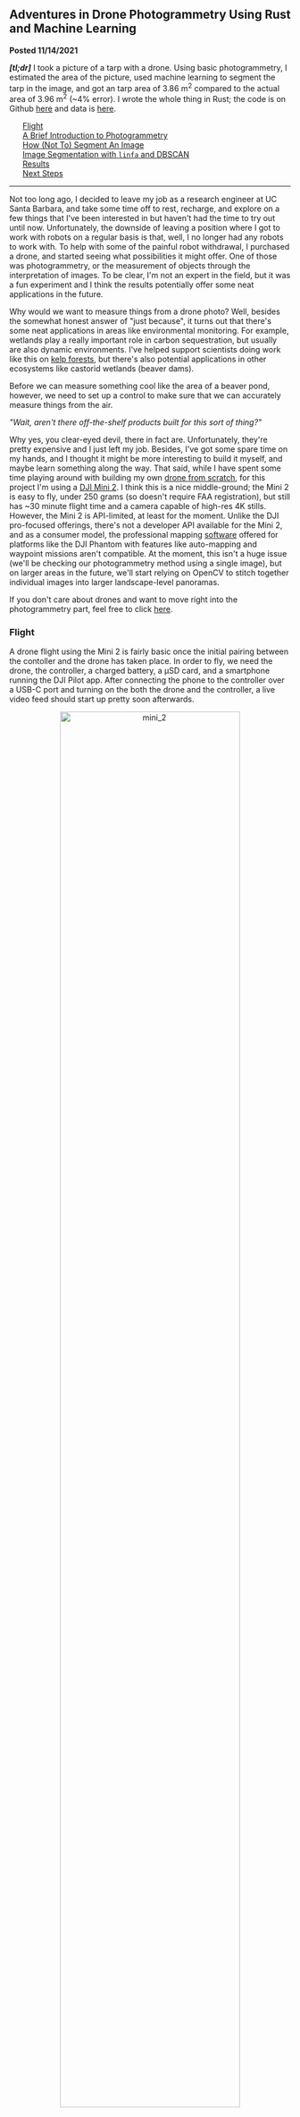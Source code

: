 ## Adventures in Drone Photogrammetry Using Rust and Machine Learning
**Posted 11/14/2021**

***[tl;dr]*** I took a picture of a tarp with a drone. Using basic photogrammetry, I estimated the area of the picture, used machine learning to segment the tarp in the image, and got an tarp area of 3.86 m<sup>2</sup> compared to the actual area of 3.96 m<sup>2</sup> (~4% error). I wrote the whole thing in Rust; the code is on Github [here]() and data is [here](/data/index.html#drone).

<ul>
    <div class="tab"><a href="adventures_in_photogrammetry#Flight"/>Flight</a></div>
    <div class="tab"><a href="adventures_in_photogrammetry#Photogrammetry"/>A Brief Introduction to Photogrammetry</a></div>
    <div class="tab"><a href="adventures_in_photogrammetry#HowNotTo"/>How (Not To) Segment An Image</a></div>
    <div class="tab"><a href="adventures_in_photogrammetry#DBSCAN"/>Image Segmentation with <code>linfa</code> and DBSCAN</a></div>
    <div class="tab"><a href="adventures_in_photogrammetry#Results"/>Results</a></div>
    <div class="tab"><a href="adventures_in_photogrammetry#NextSteps"/>Next Steps</a></div>
</ul>

--- 

Not too long ago, I decided to leave my job as a research engineer at UC Santa Barbara, and take some time off to rest, recharge, and explore on a few things that I've been interested in but haven't had the time to try out until now. Unfortunately, the downside of leaving a position where I got to work with robots on a regular basis is that, well, I no longer had any robots to work with. To help with some of the painful robot withdrawal, I purchased a drone, and started seeing what possibilities it might offer. One of those was photogrammetry, or the measurement of objects through the interpretation of images. To be clear, I'm not an expert in the field, but it was a fun experiment and I think the results potentially offer some neat applications in the future.

Why would we want to measure things from a drone photo? Well, besides the somewhat honest answer of "just because", it turns out that there's some neat applications in areas like environmental monitoring. For example, wetlands play a really important role in carbon sequestration, but usually are also dynamic environments. I've helped support scientists doing work like this on [kelp forests](/data/drone/aq_minor_20210827.png), but there's also potential applications in other ecosystems like castorid wetlands (beaver dams). 

Before we can measure something cool like the area of a beaver pond, however, we need to set up a control to make sure that we can accurately measure things from the air. 

*"Wait, aren't there off-the-shelf products built for this sort of thing?"*

Why yes, you clear-eyed devil, there in fact are. Unfortunately, they're pretty expensive and I just left my job. Besides, I've got some spare time on my hands, and I thought it might be more interesting to build it myself, and maybe learn something along the way. That said, while I have spent some time playing around with building my own [drone from scratch](https://github.com/quietlychris/quadcopter), for this project I'm using a [DJI Mini 2](https://www.dji.com/mini-2/specs). I think this is a nice middle-ground; the Mini 2 is easy to fly, under 250 grams (so doesn't require FAA registration), but still has ~30 minute flight time and a camera capable of high-res 4K stills. However, the Mini 2 is API-limited, at least for the moment. Unlike the DJI pro-focused offerings, there's not a developer API available for the Mini 2, and as a consumer model, the professional mapping [software](https://www.dji.com/dji-terra) offered for platforms like the DJI Phantom with features like auto-mapping and waypoint missions aren't compatible. At the moment, this isn't a huge issue (we'll be checking our photogrammetry method using a single image), but on larger areas in the future, we'll start relying on OpenCV to stitch together individual images into larger landscape-level panoramas. 

If you don't care about drones and want to move right into the photogrammetry part, feel free to click [here](/writing/adventures_in_photogrammetry#Photogrammetry). 

<!--Drone flight section -->
<h3 id="Flight">Flight</h3>

A drone flight using the Mini 2 is fairly basic once the initial pairing between the contoller and the drone has taken place. In order to fly, we need the drone, the controller, a charged battery, a μSD card, and a smartphone running the DJI Pilot app. After connecting the phone to the controller over a USB-C port and turning on the both the drone and the controller, a live video feed should start up pretty soon afterwards. 

<center><img src="/data/drone/dji_mini_2.jpg" alt="mini_2" width="80%"/></center>
<div class = "fig-title">DJI Mini 2 flight hardware</div>

Flight after pairing is fairly simple; simply set the drone down in a flat location a few meters away with the camera facing away from you (and anyone else in the vicinity, safety first), and double-tap the "Begin Flight" button on the app. The Mini 2 will automatically start its propellers and lift itself into a hover at around 1.2 m off the ground. Importantly, the zero position (where the drone considers 0.0 m) is based on the initial flight elevation, *not* it's actual height over ground. This is important in areas where we might start flying on a cliff or other elevated location which, for example, we might want to do while surveying a coastal ocean location.

The goal of this flight is to take a top-down photograph at a known height of an easily-identified target with a known area. By doing this, we'll be able to test our photogrammetry method for estimating areas will result in an an accurate value. Ideally, we'll also do this from various heights to make sure that we're not missing some sort of non-linearity that will accidentally show up in the future when flying over targets at a different altitude than during this test.

In order to accomplish this, I started by laying out a silver tarp on a soccer field, where the difference in color should make it fairly easy to discriminate. Second, the drone itself was flown up to an altitude of 9.9 m, and the camera turned at a 90° angle, nominally pointing directly down. The Mini 2 doesn't have an easy way to revisit flight logs afterwards, so checking height before taking the picture is important. Similarly, the specified height above 10 m only changes in 1 meter intervals, vs. 0.1 meter intervals before 10 m. We're interested in having as accurate a height estimate as possible, so while it's possible to guess the approximate height based on checking for the transition point between, say, 19 m and 20 m (which would put the height at around 19.9 meters), the we'll take what we can get at the start. 

<center><img src="/data/drone/DJI_0137.JPG" alt="drone_photo_1" width="80%"/></center>
<div class = "fig-title">Tarp image taken at 9.9 m altitude</div>

<!--Photogrammetry section -->
<h3 id="Photogrammetry">A Brief Introduction to Photogrammetry</h3>

At a high level, photogrammetry is based on angles, distances, and right triangles. Below is a(n admittedly rough) sketch of how this works. 

<center><img src="/data/drone/photogrammetry_geometry.jpg" alt="geometry" width="80%"/></center>
<div class = "fig-title">Basic photogrammetric geometry sketch</div>

The drone sits at an altitude <math>h</math>, where it takes a picture at a certain resolution. We intuitively know that this picture has a finite area--that is, the rectangle of pixels that makes up the pictures only covers a certain amount of area. Even better, since we know the resolution of our picture ("4K" means we get a 4000 x 2250 pixel image), we can approximate the area covered by each pixel individually, and the sum the total of the "tarp" pixels to get the an estimate of the actual area. 

<center><math>pixel_area = total_area / (resolution_x * resolution_y)<math></center>

But how much area does our image cover? That depends mainly on two things: the height of the drone, and the lens angle of the camera. The lens angle <math>θ</math> is a built-in property of the drone; we can pull it from the manufacturer specs, where for the Mini2, <math>θ = 83°</math>. From there, we'll use some of that high school trigonometry we were never sure we'd use to solve for the length of the far side of the. Note that in order to form the right triangle, we're actually using <math>θ/2</math>, which only gives us half of the picture's actual width, <math>w/2</math>.

```rust 
    fn area_from_pixels(drone_height: f64, 
                        tarp_pixels: usize, 
                        scaling_factor: f64) -> f64 {
        // DJI Mini 2 camera specs: https://www.dji.com/mini-2/specs
        // FOV: 83°
        // Focus range: 1 m to ∞
        // Image resolution: 4000x2250

        // We'll come back to this number later
        let definitely_not_a_fudge_factor = 0.5;
        let lens_angle_v: f64 = 
            (definitely_not_a_fudge_factor * 83f64).to_radians() / 2.0;
        let lens_angle_h: f64 = 83f64.to_radians() / 2.0;

        // Vertical edge length of the image frame is real distance at `d` meters
        let l_v = 2.0 * drone_height * lens_angle_v.atan(); 
        let l_h = 2.0 * drone_height * lens_angle_h.atan();

        let frame_area = l_v * l_h;

        let w = 4000.0 * scaling_factor; // # of pixels on the x-axis
        let h = 2250.0 * scaling_factor; // # of pixels on the y-axis
        let pixel_area = frame_area / (w * h); // Area per pixel in meters
        // Fun fact: Rust formatting includes support for scientific notation!
        println!("Pixel area: {:.2e} m^2", pixel_area);

        let est_tarp_area = tarp_pixels as f64 * pixel_area;
        est_tarp_area
    }
```

<!--Photogrammetry section -->
<h3 id="HowNotTo">How (Not To) Segment An Image</h3>

At this point, we've got an estimate for the area covered by each pixel; the next step is to try to calculate the number of pixels that are assigned to the the tarp in the image. Once we have that, we can simply multiply the two together:

<center><math>tarp_area = number_of_tarp_pixels * pixel_area</math></center>

and we'll have our answer. But how to count the pixels in the tarp?

There are a few ways that we could do this; to start, it's pretty easy to open up [GIMP](https://www.gimp.org/) and pull out the `Measure` utility. Since the tarp is rectangular, all it would take is a measurement along each axis. Of course, this approach is pretty unlikely to work on anything besides rectangles; it doesn't generalize very well.

<center><img src="/data/drone/tarp_long_edge.png" alt="tarp_gimp" width="60%"/></center>
<div class = "fig-title">Measuring the tarp in GIMP</div>

We could also use something like a color filter. Each pixel in the image is represented as an `image::Rgba([r, g, b, α])` data structure. By iterating over each one, we could check to see if it matches a set of rules that we provide that would prefer the tarp's pixels over all others. 

For example, we know that the tarp is silver, while the rest of the field is green. As a result, the ratio of Green to Blue should be much higher on the grass than the tarp. So we, could create a function like

```rust
  /// Check if a pixel is grey based on green/blue ratio
  #[inline]
  fn is_grey(pixel: Rgba<u8>, threshold: f64) -> bool {
      if (pixel[1] as f64 / pixel[2] as f64) > threshhold {
          true
      } 
      else {
          false
      }
  }
```
The problem with simple color filters is that they tend not to end up being so simple. A single rule rarely takes care of everything, so you start adding conditionals, which are then based on things like lighting or location, so you add more conditionals, but then some rules conflict with others so you add more conditionals to resolve those, and so on forever until you give up and go live in a monastery for a while to contemplate the infinite possibilities created by the universe's fickle nature. Ahem. 

Anyway, while this might work for a one-off, it's an approach that rarely ends up being more flexible than just coloring in the image yourself and going from there. 

Speaking on coloring in, if we knew we were going to be doing a ton of this kind of characterization in the future, we might want to try something like [semantic segmentation](https://www.cs.toronto.edu/~tingwuwang/semantic_segmentation.pdf) using a convolutional neural network. In fact, you can get [decent results](https://github.com/ucsb-coast-lab/minimal_segmentation) with relatively little training data using this approach, especially if you use one of the pre-built solutions like [FastAI's Segmentation API](https://docs.fast.ai/tutorial.vision.html#Segmentation).

However, unless you already have a pipeline set up for it, annotating data by hand may not be worth it for only a few pictures, at which point you'll either need to rent a GPU from a cloud provider or spend the money on one yourself in order to have enough room to fit an effective training network in anyway. 

<!--Image segmenation with DBSCAN -->
<h3 id="DBSCAN">Image Segmentation with <code>linfa</code> and DBSCAN</h3>

In this case, the core task that we're working on is separating out a localized group of pixels that display a significant color difference over the other pixels in the image. 

This just happens the is the sort of sweet spot where a clustering algorithm might come in handy. One of the most of common of these is DBSCAN, or the "Density-Based Spatial Clustering with Noise." While I'm not going to explain how it works here, it functionally does a really good job at automatically identifying groups of related data, while also filtering out data that is unrelated to any of those groups. In addition, DBSCAN often does a nice job while dealing with not-so-structured data, which is an asset when dealing with real-world image data. If you are interested in a more in-depth exploration, feel free to take a look at the chapter I wrote about it for the Rust-ML Book [here](https://rust-ml.github.io/book/4_dbscan.html).  

The first thing we'll do is open the image file with the [`image`](https://docs.rs/image/) library, then resize the image. Resizing isn't necessary, but is often practical in order to reduce iteration time. I'd recommend trying a <math>0.2</math> scaling factor to start. 

```rust 
    let img = image::open(path)?; 
    let (w, h) = img.dimensions(); // (u32, u32)
    // Resize the image based on a [0.0, 1.0] scaling factor
    // Smaller images (smaller scales) will be faster, but with 
    // less resolution
    let img = resize(
        &img,
        (w as f64 * scaling_factor) as u32,
        (h as f64 * scaling_factor) as u32,
        FilterType::Triangle, // Different filters have different effects
    );
```
Once the image is resized, we'll want to convert it into a form that can be easily processed by [`linfa`](https://github.com/rust-ml/linfa), a Rust machine learning library akin to scikit-learn. In this case, we'll flatten it out, where each pixel is a new row in the form `[x, y, r, g, b]`, to create an `ndarray::Array2<f64>` <math>(w*h) x 5</math> array. 

From there, we can call the `linfa-clustering::AppxDbscan` algorithm (similar to the vanilla DBSCAN algorithm, but which often runs a little more quickly), and supply it with a couple of hyperparameters. You may need to play with the <strong><code>tolerance</code></strong> parameter a little bit before getting it right.  

```rust 
    // Convert this image into an Array2<f64> array with [x,y,r,g,b] rows
    for y in 0..h {
        for x in 0..w {
            let pixel = img.get_pixel(x, y);
            let num = (y * w) + x;

            array[[num as usize, 0]] = x as f64;
            array[[num as usize, 1]] = y as f64;
            array[[num as usize, 2]] = pixel[0] as f64;
            array[[num as usize, 3]] = pixel[1] as f64;
            array[[num as usize, 4]] = pixel[2] as f64;
        }
    }

    let min_points = 500;
    // Since the tarp is local, we'll use all [x,y] coordinates as well, 
    // but we could only evaluate based on color using array.slice(s![.., 2..]) 
    let clusters = AppxDbscan::params(min_points)
        .tolerance(tolerance) // Tolerance param is supplied in fn args
        .transform(&array.slice(s![.., ..]))?;
```

Depending on the hyperparameters, clustering may take anywhere from a few seconds to a few minutes, and should scale geometrically with the size of the image. The returned value is a vector of assigned clusters, with a total length equal to the number of rows in the original array. We'll iterate of this list, and depending on the cluster value, write one of several pixel options to the <code>[x, y]</code> position of that pixel. Critically, each time that we get a tarp pixel (assigned the second-largest cluster), we'll add to a running count and color it `RED`. 

```rust
    let mut count = 0;
    for i in 0..array.shape()[0] {
        let x = array[[i, 0]] as u32;
        let y = array[[i, 1]] as u32;
        let pixel = img.get_pixel(x, y);
        match clusters[i] {
            Some(0) => {
                // If it's part of the background, keep the original pixel
                new_img.put_pixel(x, y, *pixel);
            }
            Some(1) => {
                // Color tarp-assigned pixels RED
                new_img.put_pixel(x, y, Rgba([255, 0, 0, 255]));
                count += 1;
            }
            // In DBSCAN, not all pixels are assigned a cluster
            // Color unassigned pixels BLUE
            None => {
                new_img.put_pixel(x, y, Rgba([0, 0, 255, 255]));
            }
            _ => {
                // Depending on our selected hyperparameters, we could 
                // potentially get a scattering of smaller clusters
                // Color small clusters YELLOW, should they occur
                new_img.put_pixel(x, y, Rgba([255, 170, 29, 255]));
            }
        }
    }
```

<!--Results -->
<h3 id="Results">Results</h3>

**Summary:**

**At 9.9 m height, this method estimated an area of 3.86 m<sup>2</sup>, vs. 3.96 m<sup>2</sup> actual. This represents an error of approximately 3.0%.**

**At 20 m height, this method estimated an area of 3.92 m<sup>2</sup>, vs. 3.96 m<sup>2</sup> actual. This represents an error of approximately 1.5%.**

After clustering, we can see that the algorithm has done its job well; the tarp is almost completely covered with red pixels, and there are very few falsely-identified pixels elsewhere. One interesting result is the assignment of a **`None`** label to the perimeter of the tarp. I think that this is due to the shadow created along the edge, where the tarp is not sitting fully flat along the ground. 

<center><a href="/data/drone/tarp_side_by_side_99.png" target=blank><img src="/data/drone/tarp_side_by_side_99.png" alt="side_by_side_99" width="95%"/></a></center>
<div class = "fig-title">Original tarp photo vs. clustered result (<code>h</code> = 9.9 m)</div>

For the above result, the segmentation process was run with hyperparams of **`(scaling_factor, tolerance) = (0.20, 20.0)`**, resulting in 16253 tarp pixels and an estimated tarp area of 3.86 m<sup>2</sup>. Compared to the actual area of 3.96 m<sup>2</sup>, this represents an error of approximately 3.0%

<center><a href="/data/drone/tarp_side_by_side_20.png" target=blank><img src="/data/drone/tarp_side_by_side_20.png" alt="side_by_side_20" width="95%"/></a></center><div class = "fig-title">Original tarp photo vs. clustered result (<code>h</code> = 20 m)</div>

Using the same hyperparameters with a height of 20 m, 4049 tarp pixels were estimated and a resulting tarp area of 3.86 m<sup>2</sup>, or 1.5% error compared to the 3.96 m<sup>2</sup> actual area. It's also worth noting that a white painted line was present in the upper right corner of the 20 m image, and demonstrates the value of using DBSCAN instead of something like naive color filtering; many pixels in that line were noted as not belonging to the standard background, but none were assigned to the tarp itself.

As a result, I believe that this method demonstrates solid proof-of-concept for performing basic photogrammetry from a low-cost consumer-grade drone like the DJI Mini 2. It also demonstrates the ability of using Rust data science tools to perform data analysis with relatively low overhead.  

<h3 id="NextSteps">Next Steps, or <i>"Hey, wait, what was 'fudge factor' from that code snippet above?"</i> </h3>

Ah, I can't get one by you, ya opalescent tree shark. Yes, in the area estimation code above, there's a variable called **`definitely_not_a_fudge_factor`**, where I multiply the angle of the horizontal lens angle by an additional `0.5`. Based on the numbers we have, this is not in line with a purely first-principles approach. However, I think there's a fair justification for doing this.  

```rust
    // ↓ (this thing)
    let definitely_not_a_fudge_factor = 0.5;
    let lens_angle_v: f64 = 
        (definitely_not_a_fudge_factor * 83f64).to_radians() / 2.0;
```
First, I should say that I'm mostly doing this because It Seems To Work™. Second, cameras that are involved in photogrammetry tend to have more than a single number reported for their field-of-view angles, where the horizontal and vertical angles have different values. Take a look at the specs of a StereoLabs [ZED camera](https://www.stereolabs.com/zed/), for instance. This isn't the case in the Mini 2's documentation; it only has a single value of 83°. Especially considering that the resulting images don't have a 1:1 aspect ratio at any resolution (it's actually a 16:9 ratio), I suspect there's some missing information here. 

We could instead do a simple ratio; a ratio of 9/16 is technically 0.5625. However, when I was testing this, no matter how I measured the size of the tarp (in GIMP, using various DBSCAN hyperparams, etc.), I was consistently getting too high an area (closer to 8-10% error over actual rather than 2-4%). Since I'm missing this information anyway, I unscientifically dropped that ratio to 2:1 instead. Considering the lack of precision in altitude data (maybe the measurement is slightly biased?) I don't consider this particularly egregious, but it is something worth calling out and keeping an eye on in the future data. Having a control area in place would be a prudent check on this in future datasets. 

In addition, this could be worked into more formal estimates for the variation; right now we're reporting the error percentages based on a single value. Using additional tests, as well as considering individual contribution sources of error like altitude, it would be possible to produce a more formal [uncertainty analysis](https://ocw.mit.edu/courses/aeronautics-and-astronautics/16-621-experimental-projects-i-spring-2003/lecture-notes/10_errors03.pdf) for this measurement. 

### Additional Future Work

Besides keeping an eye on the effect of that adjustment factor for θ<sub>v</sub>, a good next step would be evaluating the effects of panorama stitching on this process. Especially for applications like environmental monitoring, a single photo rarely covers enough ground to be truly useful, and as a drone get higher up, the resolution of the images necessarily decrease. As a result, stitching together a number of low-altitude images could allow us to run this kind of segmentation-for-area process on larger, more complex targets. 

I've actually already put together a prototype for this using OpenCV's Python bindings. There is an OpenCV bindings for Rust ([`opencv-rust`](https://github.com/twistedfall/opencv-rust)), but it would be really cool to use a native Rust library to do this. While developers in the [Rust-CV](https://github.com/rust-cv) organization has mentioned that this will eventually on their roadmap, several required elements like homography estimators need to be implemented first. In the meantime, scripting together those functions would be pretty simple (or I could port the whole thing over to Python). For specific problems, using a semantic segmentation model to identify target pixels would also be an interesting challenge. 

---

This was a lot of fun to explore, and I have to admit I'm looking forward to getting out into more interesting places for flights in the future. If you have any questions, comments, constructive feedback, corrections, or interpretive dances, please feel free to reach out to me over [email](mailto:christopher.and.moran@gmail.com). Thanks for stopping by!